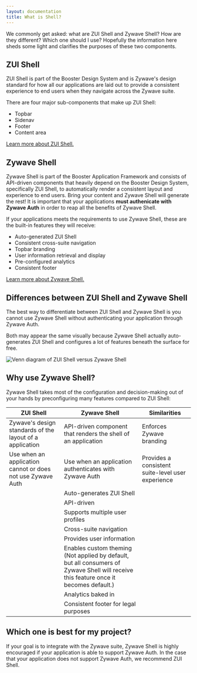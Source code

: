 ```yaml
---
layout: documentation
title: What is Shell?
---
```


We commonly get asked: what are ZUI Shell and Zywave Shell? How are they different? Which one should I use? Hopefully the information here sheds some light and clarifies the purposes of these two components.

<docs-spacer size="small"></docs-spacer>

## ZUI Shell

ZUI Shell is part of the Booster Design System and is Zywave's design standard for how all our applications are laid out to provide a consistent experience to end users when they navigate across the Zywave suite.

There are four major sub-components that make up ZUI Shell:

- Topbar
- Sidenav
- Footer
- Content area

[Learn more about ZUI Shell.](/design-system/components/shell/?tab=usage)

<docs-spacer size="small"></docs-spacer>

## Zywave Shell

Zywave Shell is part of the Booster Application Framework and consists of API-driven components that heavily depend on the Booster Design System, specifically ZUI Shell, to automatically render a consistent layout and experience to end users. Bring your content and Zywave Shell will generate the rest! It is important that your applications **must authenicate with Zywave Auth** in order to reap all the benefits of Zywave Shell.

If your applications meets the requirements to use Zywave Shell, these are the built-in features they will receive:

- Auto-generated ZUI Shell
- Consistent cross-suite navigation
- Topbar branding
- User information retrieval and display
- Pre-configured analytics
- Consistent footer

[Learn more about Zywave Shell.](/application-framework/components/shell/?tab=usage)

<docs-spacer size="small"></docs-spacer>

## Differences between ZUI Shell and Zywave Shell

The best way to differentiate between ZUI Shell and Zywave Shell is you cannot use Zywave Shell without authenticating your application through Zywave Auth.

Both may appear the same visually because Zywave Shell actually auto-generates ZUI Shell and configures a lot of features beneath the surface for free.

<docs-spacer size="small"></docs-spacer>

![Venn diagram of ZUI Shell versus Zywave Shell](/images/introduction/zui-shell-vs-zywave-shell.png)

<docs-spacer size="small"></docs-spacer>

## Why use Zywave Shell?

Zywave Shell takes most of the configuration and decision-making out of your hands by preconfiguring many features compared to ZUI Shell:

| ZUI Shell | Zywave Shell | Similarities |
| -- | -- | -- |
| Zywave's design standards of the layout of a application | API-driven component that renders the shell of an application | Enforces Zywave branding |
| Use when an application cannot or does not use Zywave Auth | Use when an application authenticates with Zywave Auth | Provides a consistent suite-level user experience |
| | Auto-generates ZUI Shell | |
| | API-driven | | 
| | Supports multiple user profiles | |
| | Cross-suite navigation | |
| | Provides user information | |
| | Enables custom theming<br>(Not applied by default, but all consumers of Zywave Shell will receive this feature once it becomes default.) | |
| | Analytics baked in | |
| | Consistent footer for legal purposes | |

<docs-spacer size="small"></docs-spacer>

## Which one is best for my project?

If your goal is to integrate with the Zywave suite, Zywave Shell is highly encouraged if your application is able to support Zywave Auth. In the case that your application does not support Zywave Auth, we recommend ZUI Shell.
